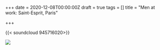 +++
date = 2020-12-08T00:00:00Z
draft = true
tags = []
title = "Men at work: Saint-Esprit, Paris"

+++

{{< soundcloud 945716020>}}

![](/uploads/paris2.jpg)